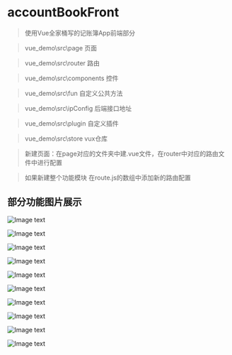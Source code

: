 # accountBookFront

> 使用Vue全家桶写的记账簿App前端部分

> vue_demo\src\page  页面

> vue_demo\src\router  路由

> vue_demo\src\components  控件

> vue_demo\src\fun  自定义公共方法

> vue_demo\src\ipConfig  后端接口地址

> vue_demo\src\plugin  自定义插件

> vue_demo\src\store  vux仓库

> 新建页面：在page对应的文件夹中建.vue文件，在router中对应的路由文件中进行配置

> 如果新建整个功能模块
> 在route.js的数组中添加新的路由配置

## 部分功能图片展示

![Image text](https://raw.githubusercontent.com/Aiden1204/accountBookFront/master/displayImg/1.png)

![Image text](https://raw.githubusercontent.com/Aiden1204/accountBookFront/master/displayImg/2.png)

![Image text](https://raw.githubusercontent.com/Aiden1204/accountBookFront/master/displayImg/9.png)

![Image text](https://raw.githubusercontent.com/Aiden1204/accountBookFront/master/displayImg/10.png)

![Image text](https://raw.githubusercontent.com/Aiden1204/accountBookFront/master/displayImg/3.png)

![Image text](https://raw.githubusercontent.com/Aiden1204/accountBookFront/master/displayImg/4.png)

![Image text](https://raw.githubusercontent.com/Aiden1204/accountBookFront/master/displayImg/5.png)

![Image text](https://raw.githubusercontent.com/Aiden1204/accountBookFront/master/displayImg/6.png)

![Image text](https://raw.githubusercontent.com/Aiden1204/accountBookFront/master/displayImg/7.png)

![Image text](https://raw.githubusercontent.com/Aiden1204/accountBookFront/master/displayImg/8.png)

